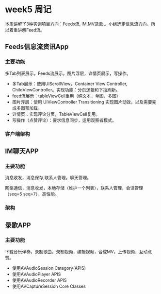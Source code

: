 # week5 周记
本周讲解了3种实训项目方向：Feeds流, IM,MV录歌 。小组选定信息流方向，所以着重讲解Feed流。

## Feeds信息流资讯App

### 主要功能
多Tab列表展示，Feeds流展示，图片浮层，详情页展示，写操作。

* 多Tab展示：使用UIScrollView，Container View Controller, ChildViewController。实现功能：分页逻辑和下拉刷新。
* feed流展示：tableViewCell重用（纯文本，单图，多图）
* 图片浮层：使用 UIViewController Transitioning 实现图片动效，以及需要完成多图预加载。
* 详情页：实现评论分页，TableViewCell复用。
* 写操作（点赞评论）：要求信息同步，运用观察者模式。

### 客户端架构


## IM聊天APP

### 主要功能
消息收发，消息保存,联系人管理，聊天管理。

网络通信，消息收发，本地存储（维护一个列表），联系人管理，会话管理（seq=5 seq=7），高性能。

### 架构

## 录歌APP

### 主要功能

下载音乐伴奏，录制歌曲，录制视频，编辑视频，合成MV，上传视频，互动点赞。

* 使用AVAudioSession Category(APIS)
* 使用AVAudioPlayer APIS
* 使用AVAudioRecorder APIS
* 使用AVCaptureSession Core Classes




